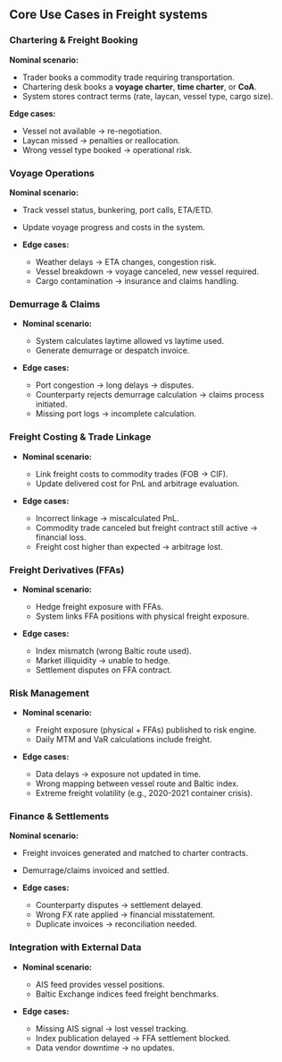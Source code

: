 ## Core Use Cases in Freight systems

### Chartering & Freight Booking

**Nominal scenario:**

  * Trader books a commodity trade requiring transportation.
  * Chartering desk books a **voyage charter**, **time charter**, or **CoA**.
  * System stores contract terms (rate, laycan, vessel type, cargo size).
  
**Edge cases:**

  * Vessel not available → re-negotiation.
  * Laycan missed → penalties or reallocation.
  * Wrong vessel type booked → operational risk.



### Voyage Operations

**Nominal scenario:**

  * Track vessel status, bunkering, port calls, ETA/ETD.
  * Update voyage progress and costs in the system.
  
* **Edge cases:**

  * Weather delays → ETA changes, congestion risk.
  * Vessel breakdown → voyage canceled, new vessel required.
  * Cargo contamination → insurance and claims handling.


### Demurrage & Claims

* **Nominal scenario:**

  * System calculates laytime allowed vs laytime used.
  * Generate demurrage or despatch invoice.
  
* **Edge cases:**

  * Port congestion → long delays → disputes.
  * Counterparty rejects demurrage calculation → claims process initiated.
  * Missing port logs → incomplete calculation.


### Freight Costing & Trade Linkage

* **Nominal scenario:**

  * Link freight costs to commodity trades (FOB → CIF).
  * Update delivered cost for PnL and arbitrage evaluation.
  
* **Edge cases:**

  * Incorrect linkage → miscalculated PnL.
  * Commodity trade canceled but freight contract still active → financial loss.
  * Freight cost higher than expected → arbitrage lost.


### Freight Derivatives (FFAs)

* **Nominal scenario:**

  * Hedge freight exposure with FFAs.
  * System links FFA positions with physical freight exposure.
  
* **Edge cases:**

  * Index mismatch (wrong Baltic route used).
  * Market illiquidity → unable to hedge.
  * Settlement disputes on FFA contract.


### Risk Management

* **Nominal scenario:**

  * Freight exposure (physical + FFAs) published to risk engine.
  * Daily MTM and VaR calculations include freight.
  
* **Edge cases:**

  * Data delays → exposure not updated in time.
  * Wrong mapping between vessel route and Baltic index.
  * Extreme freight volatility (e.g., 2020-2021 container crisis).


### Finance & Settlements

**Nominal scenario:**

  * Freight invoices generated and matched to charter contracts.
  * Demurrage/claims invoiced and settled.
  
* **Edge cases:**

  * Counterparty disputes → settlement delayed.
  * Wrong FX rate applied → financial misstatement.
  * Duplicate invoices → reconciliation needed.


### Integration with External Data

* **Nominal scenario:**

  * AIS feed provides vessel positions.
  * Baltic Exchange indices feed freight benchmarks.
  
* **Edge cases:**

  * Missing AIS signal → lost vessel tracking.
  * Index publication delayed → FFA settlement blocked.
  * Data vendor downtime → no updates.

